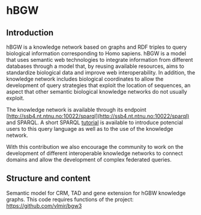 # hBGW

## Introduction
hBGW is a knowledge network based on graphs and RDF triples to query biological information corresponding to Homo sapiens. hBGW is a model that uses semantic web technologies to integrate information from different databases through a model that, by reusing available resources, aims to standardize biological data and improve web interoperability. In addition, the knowledge network includes biological coordinates to allow the development of query strategies that exploit the location of sequences, an aspect that other semantic biological knowledge networks do not usually exploit.

The knowledge network is available through its endpoint [http://ssb4.nt.ntnu.no:10022/sparql](http://ssb4.nt.ntnu.no:10022/sparql) and SPARQL. A short SPARQL [tutorial](~/SPARQL_Tutorial.pdf) is available to introduce potencial users to this query language as well as to the use of the knowledge network.

With this contribution we also encourage the community to work on the development of different interoperable knowledge networks to connect domains and allow the development of complex federated queries.

## Structure and content

Semantic model for CRM, TAD and gene extension for hGBW knowledge graphs. This code requires functions of the project: https://github.com/vlmir/bgw3
